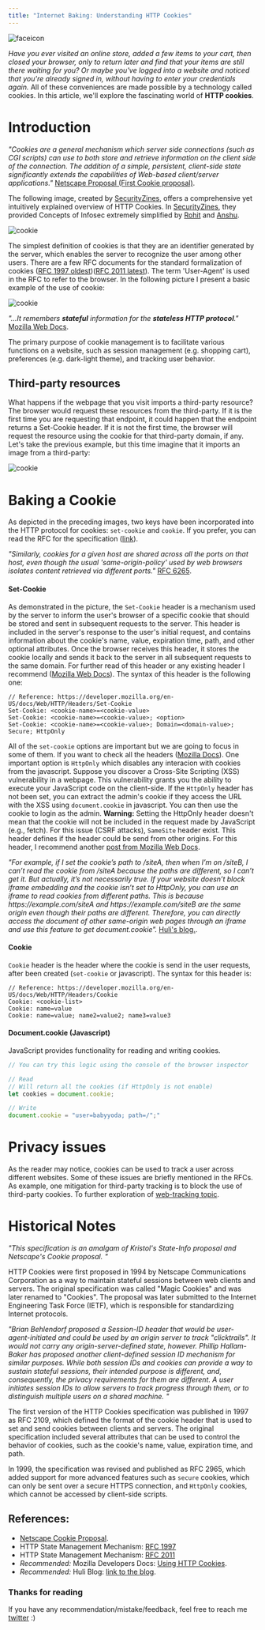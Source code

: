 ```yaml
---
title: "Internet Baking: Understanding HTTP Cookies"
---
```

<div class="balloon_l">
  <div class="faceicon"><img src="../icon/cookie_monster.png" alt="faceicon" ></div>
  <p class="says">
  <i>Have you ever visited an online store, added a few items to your cart, then closed your browser, only to return later and find that your items are still there waiting for you? Or maybe you've logged into a website and noticed that you're already signed in, without having to enter your credentials again.</i> All of these conveniences are made possible by a technology called cookies. In this article, we'll explore the fascinating world of <b>HTTP cookies</b>.
  </p>
</div>

# Introduction 

<div class="column" title="Cookie Definition">
  <div style="overflow: hidden">
    <div style="float: left;">
      <i>
        "Cookies are a general mechanism which server side connections (such as CGI scripts) can use to both store and retrieve information on the client side of the connection. The addition of a simple, persistent, client-side state significantly extends the capabilities of Web-based client/server applications."
        </i>
        <a href='https://web.archive.org/web/20020803110822/wp.netscape.com/newsref/std/cookie_spec.html'>Netscape Proposal (First Cookie proposal)</a>.
    </div>
  </div>
</div>

The following image, created by [SecurityZines](https://securityzines.com/), offers a comprehensive yet intuitively explained overview of HTTP Cookies. In [SecurityZines](https://securityzines.com/), they provided Concepts of Infosec extremely simplified by [Rohit](https://twitter.com/sec_r0) and [Anshu](https://twitter.com/0x1shu/).

![cookie](/web.today/cookies/http_cookie.jpeg)

The simplest definition of cookies is that they are an identifier generated by the server, which enables the server to recognize the user among other users. There are a few RFC documents for the standard formalization of cookies ([RFC 1997 oldest](https://www.rfc-editor.org/rfc/rfc2109))([RFC 2011 latest](https://www.rfc-editor.org/rfc/rfc6265.html)). The term 'User-Agent' is used in the RFC to refer to the browser. In the following picture I present a basic example of the use of cookie:


![cookie](/advanced/web.tracking/cookie.svg)
<div class="column" title="Cookie Definition">
  <div style="overflow: hidden">
    <div style="float: left;">
      <i>
         "...It remembers <b>stateful</b> information for the <b>stateless HTTP protocol</b>."
        </i>
        <a href='https://developer.mozilla.org/en-US/docs/Web/HTTP/Cookies'>Mozilla Web Docs</a>.
    </div>
  </div>
</div>

The primary purpose of cookie management is to facilitate various functions on a website, such as session management (e.g. shopping cart), preferences (e.g. dark-light theme), and tracking user behavior.


## Third-party resources

What happens if the webpage that you visit imports a third-party resource? The browser would request these resources from the third-party. If it is the first time you are requesting that endpoint, it could happen that the endpoint returns a Set-Cookie header. If it is not the first time, the browser will request the resource using the cookie for that third-party domain, if any. Let's take the previous example, but this time imagine that it imports an image from a third-party:

![cookie](/advanced/web.tracking/third-party-resource.svg)


# Baking a Cookie

As depicted in the preceding images, two keys have been incorporated into the HTTP protocol for cookies: `set-cookie` and `cookie`. If you prefer, you can read the RFC for the specification ([link](https://www.rfc-editor.org/rfc/rfc6265.html)). 

<div class="column" title="Cookie Key">
  <div style="overflow: hidden">
    <div style="float: left;">
      <i>
         "Similarly, cookies for a given host are shared across all the ports on that host, even though the usual 'same-origin-policy' used by web browsers isolates content retrieved via different ports."
        </i>
        <a href='https://www.rfc-editor.org/rfc/rfc6265.html'>RFC 6265</a>.
    </div>
  </div>
</div>


#### Set-Cookie

As demonstrated in the picture, the `Set-Cookie` header is a mechanism used by the server to inform the user's browser of a specific cookie that should be stored and sent in subsequent requests to the server. This header is included in the server's response to the user's initial request, and contains information about the cookie's name, value, expiration time, path, and other optional attributes. Once the browser receives this header, it stores the cookie locally and sends it back to the server in all subsequent requests to the same domain. For further read of this header or any existing header I recommend ([Mozilla Web Docs](https://developer.mozilla.org/en-US/docs/Web/HTTP/Headers/Set-Cookie)). The syntax of this header is the following one: 

```
// Reference: https://developer.mozilla.org/en-US/docs/Web/HTTP/Headers/Set-Cookie
Set-Cookie: <cookie-name>=<cookie-value>
Set-Cookie: <cookie-name>=<cookie-value>; <option>
Set-Cookie: <cookie-name>=<cookie-value>; Domain=<domain-value>; Secure; HttpOnly
```

All of the `set-cookie` options are important but we are going to focus in some of them. If you want to check all the headers ([Mozilla Docs](https://developer.mozilla.org/en-US/docs/Web/HTTP/Headers/Set-Cookie)). One important option is `HttpOnly` which disables any interacion with cookies from the javascript. Suppose you discover a Cross-Site Scripting (XSS) vulnerability in a webpage. This vulnerability grants you the ability to execute your JavaScript code on the client-side. If the `HttpOnly` header has not been set, you can extract the admin's cookie if they access the URL with the XSS using `document.cookie` in javascript. You can then use the cookie to login as the admin. **Warning:** Setting the HttpOnly header doesn't mean that the cookie will not be included in the request made by JavaScript (e.g., fetch). For this issue (CSRF attacks), `SameSite` header exist. This header defines if the header could be send from other origins. For this header, I recommend another [post from Mozilla Web Docs](https://developer.mozilla.org/en-US/docs/Web/HTTP/Headers/Set-Cookie/SameSite).

<div class="column" title="Reading Cookies from Different Paths (Huli)">
  <div style="overflow: hidden">
    <div style="float: left;">
      <i>
        "For example, if I set the cookie’s path to /siteA, then when I’m on /siteB, I can’t read the cookie from /siteA because the paths are different, so I can’t get it. But actually, it’s not necessarily true. If your website doesn’t block iframe embedding and the cookie isn’t set to HttpOnly, you can use an iframe to read cookies from different paths. This is because https://example.com/siteA and https://example.com/siteB are the same origin even though their paths are different. Therefore, you can directly access the document of other same-origin web pages through an iframe and use this feature to get document.cookie".
      </i>
      <a href='https://blog.huli.tw/2021/10/25/en/learn-frontend-from-security-pov/#reading-cookies-from-different-paths'>Huli's blog.</a>.
    </div>
  </div>
</div>

#### Cookie

`Cookie` header is the header where the cookie is send in the user requests, after been created (`set-cookie` or javascript). The syntax for this header is:

```
// Reference: https://developer.mozilla.org/en-US/docs/Web/HTTP/Headers/Cookie
Cookie: <cookie-list>
Cookie: name=value
Cookie: name=value; name2=value2; name3=value3
```

#### Document.cookie (Javascript)

JavaScript provides functionality for reading and writing cookies.

```javascript
// You can try this logic using the console of the browser inspector

// Read
// Will return all the cookies (if HttpOnly is not enable)
let cookies = document.cookie;

// Write
document.cookie = "user=babyyoda; path=/";"
```

# Privacy issues


As the reader may notice, cookies can be used to track a user across different websites. Some of these issues are briefly mentioned in the RFCs. As example, one mitigation for third-party tracking is to block the use of third-party cookies. To further exploration of [web-tracking topic](/advanced/web.tracking).


# Historical Notes 

<div class="column" title="RFC 1997">
  <div style="overflow: hidden">
    <div style="float: left;">
      <i>
      "This specification is an amalgam of Kristol's State-Info proposal and Netscape's Cookie proposal. "  
        </i>
    </div>
  </div>
</div>

HTTP Cookies were first proposed in 1994 by Netscape Communications Corporation as a way to maintain stateful sessions between web clients and servers. The original specification was called "Magic Cookies" and was later renamed to "Cookies". The proposal was later submitted to the Internet Engineering Task Force (IETF), which is responsible for standardizing Internet protocols.

<div class="column" title="Similar proposal (RFC 1997)">
  <div style="overflow: hidden">
    <div style="float: left;">
      <i>"Brian Behlendorf proposed a Session-ID header that would be user-
   agent-initiated and could be used by an origin server to track
   "clicktrails".  It would not carry any origin-server-defined state,
   however.  Phillip Hallam-Baker has proposed another client-defined
   session ID mechanism for similar purposes.
   While both session IDs and cookies can provide a way to sustain
   stateful sessions, their intended purpose is different, and,
   consequently, the privacy requirements for them are different.  A
   user initiates session IDs to allow servers to track progress through
   them, or to distinguish multiple users on a shared machine.
        "</i>
    </div>
  </div>
</div>


The first version of the HTTP Cookies specification was published in 1997 as RFC 2109, which defined the format of the cookie header that is used to set and send cookies between clients and servers. The original specification included several attributes that can be used to control the behavior of cookies, such as the cookie's name, value, expiration time, and path.

In 1999, the specification was revised and published as RFC 2965, which added support for more advanced features such as `secure` cookies, which can only be sent over a secure HTTPS connection, and `HttpOnly` cookies, which cannot be accessed by client-side scripts.


## References:

- [Netscape Cookie Proposal](https://web.archive.org/web/20020803110822/wp.netscape.com/newsref/std/cookie_spec.html).
- HTTP State Management Mechanism: [RFC 1997](https://www.rfc-editor.org/rfc/rfc2109)
- HTTP State Management Mechanism: [RFC 2011](https://www.rfc-editor.org/rfc/rfc6265.html)
- _Recommended:_ Mozilla Developers Docs: [Using HTTP Cookies](https://developer.mozilla.org/en-US/docs/Web/HTTP/Cookies).
- _Recommended:_ Huli Blog: [link to the blog](https://blog.huli.tw/2021/10/25/en/learn-frontend-from-security-pov/).



### Thanks for reading
If you have any recommendation/mistake/feedback, feel free to reach me [twitter](https://twitter.com/alberto_fdr) :)
